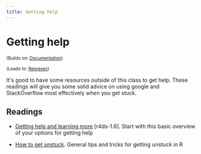 ```yaml
---
title: Getting help
---
```


<!-- Generated automatically from getting-help.yml. Do not edit by hand -->

# Getting help

<small>(Builds on: [Documentation](documentation.md))</small>

<small>(Leads to: [Reprexes](reprexes.md))</small>

It's good to have some resources outside of this class to get help.
These readings will give you some solid advice on using google and
StackOverflow most effectively when you get stuck.

## Readings

  * [Getting help and learning more](http://r4ds.had.co.nz/introduction.html#getting-help-and-learning-more) [r4ds-1.6].
    Start with this basic overview of your options for getting help

  * [How to get unstuck](http://stat545.com/help-general.html).
    General tips and tricks for getting unstuck in R



